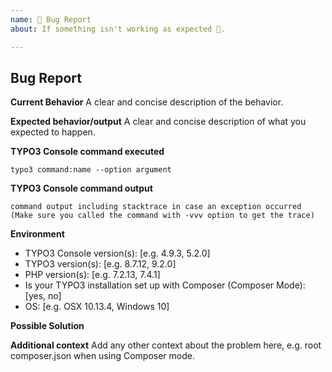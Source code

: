 ```yaml
---
name: 🐛 Bug Report
about: If something isn't working as expected 🤔.

---
```


## Bug Report

**Current Behavior**
A clear and concise description of the behavior.

**Expected behavior/output**
A clear and concise description of what you expected to happen.

**TYPO3 Console command executed**
```
typo3 command:name --option argument
```

**TYPO3 Console command output**
```
command output including stacktrace in case an exception occurred
(Make sure you called the command with -vvv option to get the trace)
```

**Environment**
- TYPO3 Console version(s): [e.g. 4.9.3, 5.2.0]
- TYPO3 version(s): [e.g. 8.7.12, 9.2.0]
- PHP version(s): [e.g. 7.2.13, 7.4.1]
- Is your TYPO3 installation set up with Composer (Composer Mode): [yes, no]
- OS: [e.g. OSX 10.13.4, Windows 10]

**Possible Solution**
<!--- Only if you have suggestions on a fix for the bug -->

**Additional context**
Add any other context about the problem here, e.g. root composer.json when using Composer mode.
